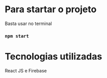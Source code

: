 # Para startar o projeto

Basta usar no terminal
### `npm start`

# Tecnologias utilizadas

React JS e Firebase
